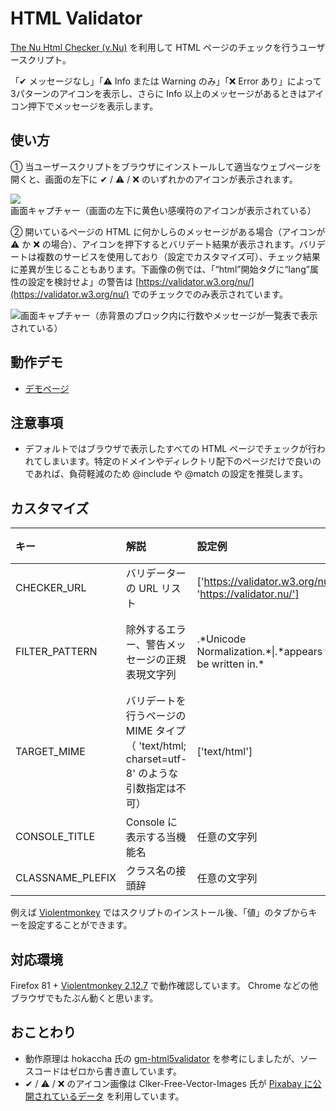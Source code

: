 # HTML Validator

[The Nu Html Checker (v.Nu)](https://validator.github.io/validator/) を利用して HTML ページのチェックを行うユーザースクリプト。

「✔ メッセージなし」「⚠ Info または Warning のみ」「❌ Error あり」によって3パターンのアイコンを表示し、さらに Info 以上のメッセージがあるときはアイコン押下でメッセージを表示します。

## 使い方

① 当ユーザースクリプトをブラウザにインストールして適当なウェブページを開くと、画面の左下に ✔ / ⚠ / ❌ のいずれかのアイコンが表示されます。

![画面キャプチャー（画面の左下に黄色い感嘆符のアイコンが表示されている）](https://user-images.githubusercontent.com/4138486/54666171-6a905980-4b2c-11e9-8448-7680b3a253a4.png)

② 開いているページの HTML に何かしらのメッセージがある場合（アイコンが ⚠ か ❌ の場合）、アイコンを押下するとバリデート結果が表示されます。バリデートは複数のサービスを使用しており（設定でカスタマイズ可）、チェック結果に差異が生じることもあります。下画像の例では、「“html”開始タグに“lang”属性の設定を検討せよ」の警告は [https://validator.w3.org/nu/](https://validator.w3.org/nu/) でのチェックでのみ表示されています。

![画面キャプチャー（赤背景のブロック内に行数やメッセージが一覧表で表示されている）](https://user-images.githubusercontent.com/4138486/91685128-61fed800-eb94-11ea-8efd-9c52924590e7.png)

## 動作デモ

- [デモページ](https://saekitominaga.github.io/HTMLValidator/demo.html)

## 注意事項

- デフォルトではブラウザで表示したすべての HTML ページでチェックが行われてしまいます。特定のドメインやディレクトリ配下のページだけで良いのであれば、負荷軽減のため @include や @match の設定を推奨します。

## カスタマイズ

| キー | 解説 | 設定例 | 未指定時のデフォルト値 | 補足 |
|:-|:-|:-|:-|:-|
| CHECKER_URL | バリデーターの URL リスト | ['https://validator.w3.org/nu/', 'https://validator.nu/'] | ['https://validator.w3.org/nu/'] | |
| FILTER_PATTERN | 除外するエラー、警告メッセージの正規表現文字列 | .\*Unicode Normalization.*\|.\*appears to be written in.\* | なし（空文字） | [参考ページ](https://github.com/validator/validator/wiki/Message-filtering#using-the---filterpattern-option) |
| TARGET_MIME | バリデートを行うページの MIME タイプ（ 'text/html; charset=utf-8' のような引数指定は不可） | ['text/html'] | ['text/html', 'application/xhtml+xml'] | |
| CONSOLE_TITLE | Console に表示する当機能名 | 任意の文字列 | '【HTML Validator】' | |
| CLASSNAME_PLEFIX | クラス名の接頭辞 | 任意の文字列 | 'htmlvalidator-' | |

例えば [Violentmonkey](https://violentmonkey.github.io/) ではスクリプトのインストール後、「値」のタブからキーを設定することができます。

## 対応環境

Firefox 81 + [Violentmonkey 2.12.7](https://violentmonkey.github.io/) で動作確認しています。 Chrome などの他ブラウザでもたぶん動くと思います。

## おことわり

- 動作原理は hokaccha 氏の [gm-html5validator](https://github.com/hokaccha/gm-html5validator) を参考にしましたが、ソースコードはゼロから書き直しています。
- ✔ / ⚠ / ❌ のアイコン画像は Clker-Free-Vector-Images 氏が [Pixabay に公開されているデータ](https://pixabay.com/ja/%E7%9B%AE%E7%9B%9B%E3%82%8A-%E3%82%A2%E3%82%B9%E3%82%BF%E3%83%AA%E3%82%B9%E3%82%AF-%E3%82%AF%E3%83%AD%E3%82%B9-%E8%B5%A4-%E7%B7%91-%E9%BB%84%E8%89%B2-%E3%83%81%E3%82%A7%E3%83%83%E3%82%AF-%E8%AD%A6%E5%91%8A-40678/) を利用しています。
